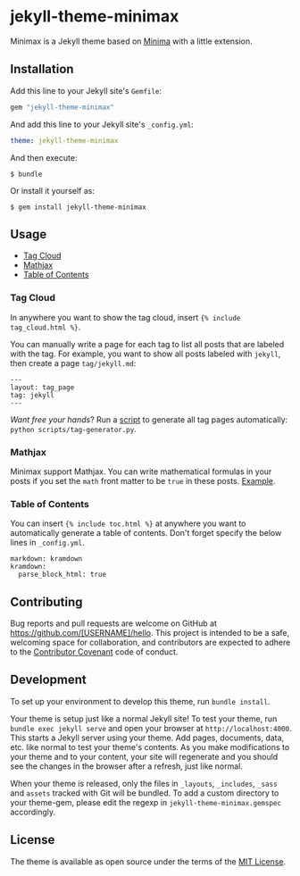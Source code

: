# jekyll-theme-minimax

Minimax is a Jekyll theme based on [Minima](https://github.com/jekyll/minima) with a little extension.

## Installation

Add this line to your Jekyll site's `Gemfile`:

```ruby
gem "jekyll-theme-minimax"
```

And add this line to your Jekyll site's `_config.yml`:

```yaml
theme: jekyll-theme-minimax
```

And then execute:

    $ bundle

Or install it yourself as:

    $ gem install jekyll-theme-minimax

## Usage

- [Tag Cloud](#tag-cloud)
- [Mathjax](#mathjax)
- [Table of Contents](#table-of-contents)

### Tag Cloud

In anywhere you want to show the tag cloud, insert `{% include tag_cloud.html %}`. 

You can manually write a page for each tag to list all posts that are labeled with the tag. For example, you want to show all posts labeled with `jekyll`, then create a page `tag/jekyll.md`:

```
---
layout: tag_page
tag: jekyll
---
```

*Want free your hands*? Run a [script](scripts/tag-generator.py) to generate all tag pages automatically: `python scripts/tag-generator.py`.

### Mathjax

Minimax support Mathjax. You can write mathematical formulas in your posts if you set the `math` front matter to be `true` in these posts. [Example](_posts/2019-02-21-test-mathjax.md).

### Table of Contents

You can insert `{% include toc.html %}` at anywhere you want to automatically generate a table of contents. Don't forget specify the below lines in `_config.yml`.

```
markdown: kramdown
kramdown:
  parse_block_html: true
```

## Contributing

Bug reports and pull requests are welcome on GitHub at https://github.com/[USERNAME]/hello. This project is intended to be a safe, welcoming space for collaboration, and contributors are expected to adhere to the [Contributor Covenant](http://contributor-covenant.org) code of conduct.

## Development

To set up your environment to develop this theme, run `bundle install`.

Your theme is setup just like a normal Jekyll site! To test your theme, run `bundle exec jekyll serve` and open your browser at `http://localhost:4000`. This starts a Jekyll server using your theme. Add pages, documents, data, etc. like normal to test your theme's contents. As you make modifications to your theme and to your content, your site will regenerate and you should see the changes in the browser after a refresh, just like normal.

When your theme is released, only the files in `_layouts`, `_includes`, `_sass` and `assets` tracked with Git will be bundled.
To add a custom directory to your theme-gem, please edit the regexp in `jekyll-theme-minimax.gemspec` accordingly.

## License

The theme is available as open source under the terms of the [MIT License](https://opensource.org/licenses/MIT).

